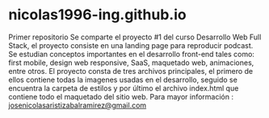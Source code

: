 # nicolas1996-ing.github.io
Primer repositorio
Se comparte el proyecto #1 del curso Desarrollo Web Full Stack, el proyecto consiste en una landing page para reproducir podcast. Se estudian conceptos importantes 
en el desarrollo front-end tales como: first mobile, design web responsive, SaaS, maquetado web, animaciones, entre otros.
El proyecto consta de tres archivos principales, el primero de ellos contiene todas la imagenes usadas en el desarrollo, seguido se encuentra la carpeta de estilos y por
último el archivo index.html que contiene todo el maquetado del sitio web. 
Para mayor información : josenicolasaristizabalramirez@gmail.com 
